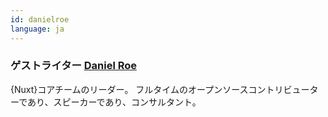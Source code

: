 ```yaml
---
id: danielroe
language: ja
---
```


### ゲストライター [Daniel Roe](https://roe.dev/)

{Nuxt}コアチームのリーダー。
フルタイムのオープンソースコントリビューターであり、スピーカーであり、コンサルタント。
